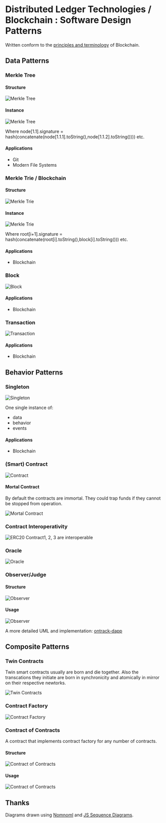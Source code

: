# Distributed Ledger Technologies / Blockchain : Software Design Patterns

Written conform to the [principles and terminology](principles_terms.md) of Blockchain.

## Data Patterns

### Merkle Tree

#### Structure

![Merkle Tree](/images/merkle_tree.png "Merkle Tree")

#### Instance

![Merkle Tree](/images/merkle_tree_inst.png "Merkle Tree")

Where node[1.1].signature = hash(concatenate(node[1.1.1].toString(),node[1.1.2].toString())))
etc.

#### Applications
+ Git
+ Modern File Systems

### Merkle Trie / Blockchain

#### Structure

![Merkle Trie](/images/merkle_trie.png "Merkle Trie")

#### Instance

![Merkle Trie](/images/merkle_trie_inst.png "Merkle Trie")

Where root[i+1].signature = hash(concatenate(root[i].toString(),block[i].toString()))
etc.

#### Applications
+ Blockchain

### Block

![Block](/images/block.png "Block")


#### Applications
+ Blockchain

### Transaction

![Transaction](/images/transaction.png "Transaction")

#### Applications
+ Blockchain

## Behavior Patterns

### Singleton

![Singleton](/images/singleton.png "Singleton")

One single instance of:
+ data
+ behavior
+ events

#### Applications
+ Blockchain

### (Smart) Contract

![Contract](/images/contract.png "Contract")

#### Mortal Contract

By default the contracts are immortal. They could trap funds if they cannot be stopped from operation.


![Mortal Contract](/images/mortal.png "Mortal Contract")

### Contract Interoperativity

![ERC20](/images/erc20.png "ERC20")
Contract1, 2, 3 are interoperable

### Oracle

![Oracle](/images/oracle.png "Oracle")

### Observer/Judge

#### Structure

![Observer](/images/observer.png "Observer")

#### Usage

![Observer](/images/observer_seq.png "Observer")

A more detailed UML and implementation: [ontrack-dapp](https://github.com/loredanacirstea/ontrack-dapp)

## Composite Patterns

### Twin Contracts

Twin smart contracts usually are born and die together. Also the transcations they initiate are born in synchronicity and atomically in mirror on their respective newtorks.

![Twin Contracts](/images/twin.png "Twin Contracts")

### Contract Factory

![Contract Factory](/images/factory.png "Contract Factory")

### Contract of Contracts

A contract that implements contract factory for any number of contracts.

#### Structure

![Contract of Contracts](/images/ccontracts.png "Contract of Contracts")


#### Usage

![Contract of Contracts](/images/ccontracts_seq.png "Contract of Contracts")


## Thanks
Diagrams drawn using [Nomnoml](http://nomnoml.com/) and [JS Sequence Diagrams](https://bramp.github.io/js-sequence-diagrams/).

